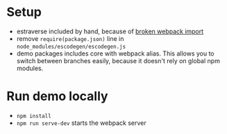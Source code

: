 # Setup

* estraverse included by hand, because of [broken webpack import](https://github.com/estools/estraverse/issues/50 )
* remove `require(package.json)` line in `node_modules/escodegen/escodegen.js`
* demo packages includes core with webpack alias. This allows you to switch between branches easily, because it doesn't rely on global npm modules.

# Run demo locally

* `npm install`
* `npm run serve-dev` starts the webpack server

